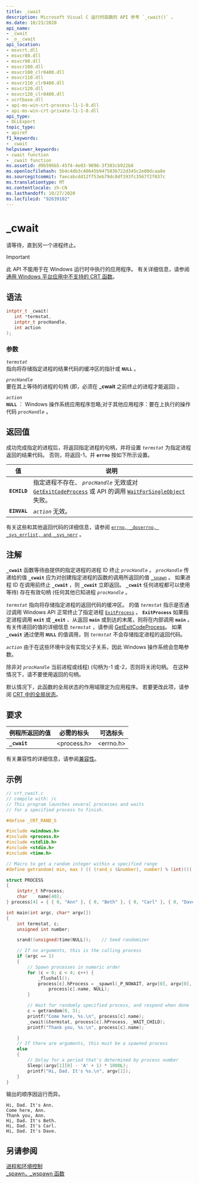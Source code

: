 ```yaml
---
title: _cwait
description: Microsoft Visual C 运行时函数的 API 参考 `_cwait()` 。
ms.date: 10/23/2020
api_name:
- _cwait
- _o__cwait
api_location:
- msvcrt.dll
- msvcr80.dll
- msvcr90.dll
- msvcr100.dll
- msvcr100_clr0400.dll
- msvcr110.dll
- msvcr110_clr0400.dll
- msvcr120.dll
- msvcr120_clr0400.dll
- ucrtbase.dll
- api-ms-win-crt-process-l1-1-0.dll
- api-ms-win-crt-private-l1-1-0.dll
api_type:
- DLLExport
topic_type:
- apiref
f1_keywords:
- _cwait
helpviewer_keywords:
- cwait function
- _cwait function
ms.assetid: d9b596b5-45f4-4e03-9896-3f383cb922b8
ms.openlocfilehash: 5b4c4db3c40645b947583b722d345c2e80dcaa8e
ms.sourcegitcommit: faecabcdd12ff53eb79dc0df193fc3567f2f037c
ms.translationtype: MT
ms.contentlocale: zh-CN
ms.lasthandoff: 10/27/2020
ms.locfileid: "92639102"
---
```

# <a name="_cwait"></a>_cwait

请等待，直到另一个进程终止。

> [!IMPORTANT]
> 此 API 不能用于在 Windows 运行时中执行的应用程序。 有关详细信息，请参阅[通用 Windows 平台应用中不支持的 CRT 函数](../../cppcx/crt-functions-not-supported-in-universal-windows-platform-apps.md)。

## <a name="syntax"></a>语法

```C
intptr_t _cwait(
   int *termstat,
   intptr_t procHandle,
   int action
);
```

### <a name="parameters"></a>参数

*`termstat`*\
指向将存储指定进程的结果代码的缓冲区的指针或 **`NULL`** 。

*`procHandle`*\
要在其上等待的进程的句柄 (即，必须在 **_cwait** 之前终止的进程才能返回) 。

*`action`*\
**`NULL`** ： Windows 操作系统应用程序忽略;对于其他应用程序：要在上执行的操作代码 *`procHandle`* 。

## <a name="return-value"></a>返回值

成功完成指定的进程后，将返回指定进程的句柄，并将设置 *`termstat`* 为指定进程返回的结果代码。 否则，将返回-1，并 **`errno`** 按如下所示设置。

|值|说明|
|-----------|-----------------|
|**`ECHILD`**|指定进程不存在、 *`procHandle`* 无效或对 [`GetExitCodeProcess`](/windows/win32/api/processthreadsapi/nf-processthreadsapi-getexitcodeprocess) 或 API 的调用 [`WaitForSingleObject`](/windows/win32/api/synchapi/nf-synchapi-waitforsingleobject) 失败。|
|**`EINVAL`**|*`action`* 无效。|

有关这些和其他返回代码的详细信息，请参阅 [`errno, _doserrno, _sys_errlist, and _sys_nerr`](../../c-runtime-library/errno-doserrno-sys-errlist-and-sys-nerr.md) 。

## <a name="remarks"></a>注解

**`_cwait`** 函数等待由提供的指定进程的进程 ID 终止 *`procHandle`* 。 *`procHandle`* 传递给的值 **`_cwait`** 应为对创建指定进程的函数的调用所返回的值 [`_spawn`](../../c-runtime-library/spawn-wspawn-functions.md) 。 如果进程 ID 在调用前终止 **`_cwait`** ，则 **`_cwait`** 立即返回。 **`_cwait`** 任何进程都可以使用等待) 存在有效句柄 (任何其他已知进程 *`procHandle`* 。

*`termstat`* 指向将存储指定进程的返回代码的缓冲区。 的值 *`termstat`* 指示是否通过调用 Windows API 正常终止了指定进程 [`ExitProcess`](/windows/win32/api/processthreadsapi/nf-processthreadsapi-exitprocess) 。 **`ExitProcess`** 如果指定进程调用 **`exit`** 或 **`_exit`** 、从返回 **`main`** 或到达的末尾，则将在内部调用 **`main`** 。 有关传递回的值的详细信息 *`termstat`* ，请参阅 [GetExitCodeProcess](/windows/win32/api/processthreadsapi/nf-processthreadsapi-getexitcodeprocess)。 如果 **`_cwait`** 通过使用 **`NULL`** 的值调用，则 *`termstat`* 不会存储指定进程的返回代码。

*`action`* 由于在这些环境中没有实现父子关系，因此 Windows 操作系统会忽略参数。

除非对 *`procHandle`* 当前进程或线程)  (句柄为-1 或-2，否则将关闭句柄。 在这种情况下，请不要使用返回的句柄。

默认情况下，此函数的全局状态的作用域限定为应用程序。 若要更改此项，请参阅 [CRT 中的全局状态](../global-state.md)。

## <a name="requirements"></a>要求

|例程所返回的值|必需的标头|可选标头|
|-------------|---------------------|---------------------|
|**`_cwait`**|\<process.h>|\<errno.h>|

有关兼容性的详细信息，请参阅[兼容性](../../c-runtime-library/compatibility.md)。

## <a name="example"></a>示例

```C
// crt_cwait.c
// compile with: /c
// This program launches several processes and waits
// for a specified process to finish.

#define _CRT_RAND_S

#include <windows.h>
#include <process.h>
#include <stdlib.h>
#include <stdio.h>
#include <time.h>

// Macro to get a random integer within a specified range
#define getrandom( min, max ) (( (rand_s (&number), number) % (int)((( max ) + 1 ) - ( min ))) + ( min ))

struct PROCESS
{
    intptr_t hProcess;
    char    name[40];
} process[4] = { { 0, "Ann" }, { 0, "Beth" }, { 0, "Carl" }, { 0, "Dave" } };

int main(int argc, char* argv[])
{
    int termstat, c;
    unsigned int number;

    srand((unsigned)time(NULL));    // Seed randomizer

    // If no arguments, this is the calling process
    if (argc == 1)
    {
        // Spawn processes in numeric order
        for (c = 0; c < 4; c++) {
            _flushall();
            process[c].hProcess = _spawnl(_P_NOWAIT, argv[0], argv[0],
                process[c].name, NULL);
        }

        // Wait for randomly specified process, and respond when done
        c = getrandom(0, 3);
        printf("Come here, %s.\n", process[c].name);
        _cwait(&termstat, process[c].hProcess, _WAIT_CHILD);
        printf("Thank you, %s.\n", process[c].name);

    }
    // If there are arguments, this must be a spawned process
    else
    {
        // Delay for a period that's determined by process number
        Sleep((argv[1][0] - 'A' + 1) * 1000L);
        printf("Hi, Dad. It's %s.\n", argv[1]);
    }
}
```

输出的顺序因运行而异。

```Output
Hi, Dad. It's Ann.
Come here, Ann.
Thank you, Ann.
Hi, Dad. It's Beth.
Hi, Dad. It's Carl.
Hi, Dad. It's Dave.
```

## <a name="see-also"></a>另请参阅

[进程和环境控制](../../c-runtime-library/process-and-environment-control.md)\
[_spawn，_wspawn 函数](../../c-runtime-library/spawn-wspawn-functions.md)

